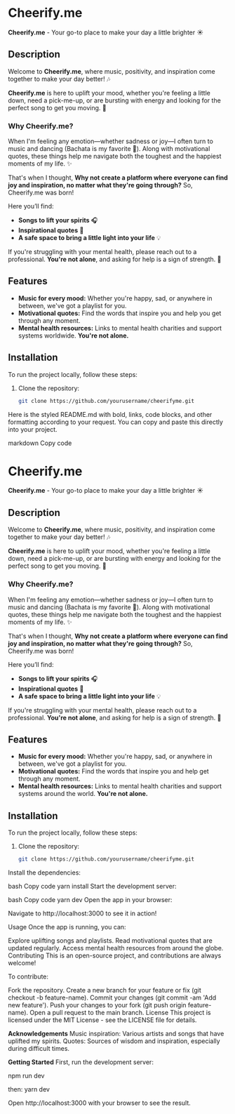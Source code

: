 # Cheerify.me

**Cheerify.me** - Your go-to place to make your day a little brighter ☀️

## Description

Welcome to **Cheerify.me**, where music, positivity, and inspiration come together to make your day better! 🎶

**Cheerify.me** is here to uplift your mood, whether you're feeling a little down, need a pick-me-up, or are bursting with energy and looking for the perfect song to get you moving. 💃

### Why Cheerify.me?

When I'm feeling any emotion—whether sadness or joy—I often turn to music and dancing (Bachata is my favorite 💃). Along with motivational quotes, these things help me navigate both the toughest and the happiest moments of my life. ✨

That's when I thought, **Why not create a platform where everyone can find joy and inspiration, no matter what they're going through?** So, Cheerify.me was born!

Here you’ll find:
- **Songs to lift your spirits** 🎧
- **Inspirational quotes** 💬
- **A safe space to bring a little light into your life** 💡

If you're struggling with your mental health, please reach out to a professional. **You're not alone**, and asking for help is a sign of strength. 💪

## Features
- **Music for every mood:** Whether you're happy, sad, or anywhere in between, we've got a playlist for you.
- **Motivational quotes:** Find the words that inspire you and help you get through any moment.
- **Mental health resources:** Links to mental health charities and support systems worldwide. **You're not alone.**

## Installation

To run the project locally, follow these steps:

1. Clone the repository:

   ```bash
   git clone https://github.com/yourusername/cheerifyme.git

Here is the styled README.md with bold, links, code blocks, and other formatting according to your request. You can copy and paste this directly into your project.

markdown
Copy code
# Cheerify.me


**Cheerify.me** - Your go-to place to make your day a little brighter ☀️

## Description

Welcome to **Cheerify.me**, where music, positivity, and inspiration come together to make your day better! 🎶

**Cheerify.me** is here to uplift your mood, whether you're feeling a little down, need a pick-me-up, or are bursting with energy and looking for the perfect song to get you moving. 💃

### Why Cheerify.me?

When I'm feeling any emotion—whether sadness or joy—I often turn to music and dancing (Bachata is my favorite 💃). Along with motivational quotes, these things help me navigate both the toughest and the happiest moments of my life. ✨

That's when I thought, **Why not create a platform where everyone can find joy and inspiration, no matter what they're going through?** So, Cheerify.me was born!

Here you’ll find:
- **Songs to lift your spirits** 🎧
- **Inspirational quotes** 💬
- **A safe space to bring a little light into your life** 💡

If you're struggling with your mental health, please reach out to a professional. **You're not alone**, and asking for help is a sign of strength. 💪

## Features
- **Music for every mood:** Whether you're happy, sad, or anywhere in between, we've got a playlist for you.
- **Motivational quotes:** Find the words that inspire you and help get through any moment.
- **Mental health resources:** Links to mental health charities and support systems around the world. **You're not alone.**

## Installation

To run the project locally, follow these steps:

1. Clone the repository:

   ```bash
   git clone https://github.com/yourusername/cheerifyme.git
Install the dependencies:

bash
Copy code
yarn install
Start the development server:

bash
Copy code
yarn dev
Open the app in your browser:

Navigate to http://localhost:3000 to see it in action!

Usage
Once the app is running, you can:

Explore uplifting songs and playlists.
Read motivational quotes that are updated regularly.
Access mental health resources from around the globe.
Contributing
This is an open-source project, and contributions are always welcome!

To contribute:

Fork the repository.
Create a new branch for your feature or fix (git checkout -b feature-name).
Commit your changes (git commit -am 'Add new feature').
Push your changes to your fork (git push origin feature-name).
Open a pull request to the main branch.
License
This project is licensed under the MIT License - see the LICENSE file for details.

**Acknowledgements**
Music inspiration: Various artists and songs that have uplifted my spirits.
Quotes: Sources of wisdom and inspiration, especially during difficult times.

**Getting Started**
First, run the development server:

npm run dev

then:
yarn dev

Open http://localhost:3000 with your browser to see the result.
